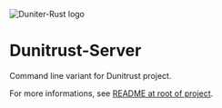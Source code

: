 ![Duniter-Rust logo](https://git.duniter.org/nodes/rust/duniter-rs/raw/dev/images/duniter-rs.png)

# Dunitrust-Server

Command line variant for Dunitrust project.

For more informations, see [README at root of project](../../README.md).
